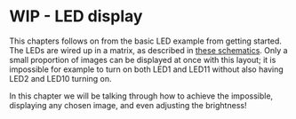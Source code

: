 # WIP - LED display

This chapters follows on from the basic LED example from getting started.
The LEDs are wired up in a matrix, as described in [these schematics][schematics].
Only a small proportion of images can be displayed at once with this layout;
it is impossible for example to turn on both LED1 and LED11 without also having LED2 and LED10 turning on.

In this chapter we will be talking through how to achieve the impossible,
displaying any chosen image, and even adjusting the brightness!

[schematics]: https://github.com/bbcmicrobit/hardware/blob/master/SCH_BBC-Microbit_V1.3B.pdf

